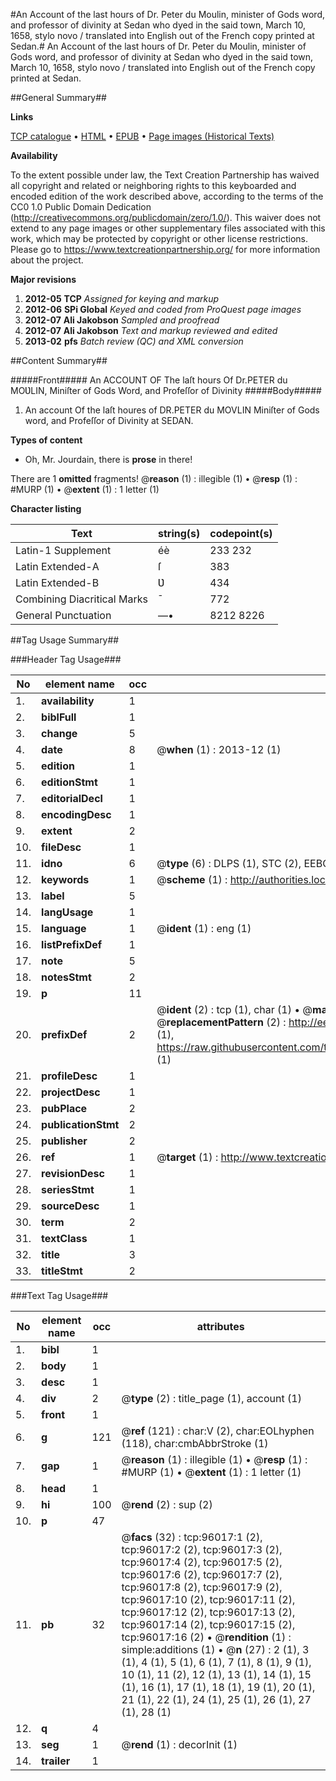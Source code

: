 #An Account of the last hours of Dr. Peter du Moulin, minister of Gods word, and professor of divinity at Sedan who dyed in the said town, March 10, 1658, stylo novo / translated into English out of the French copy printed at Sedan.#
An Account of the last hours of Dr. Peter du Moulin, minister of Gods word, and professor of divinity at Sedan who dyed in the said town, March 10, 1658, stylo novo / translated into English out of the French copy printed at Sedan.

##General Summary##

**Links**

[TCP catalogue](http://www.ota.ox.ac.uk/tcp/)  • 
[HTML](http://tei.it.ox.ac.uk/tcp/Texts-HTML/free/A25/A25318.html)  • 
[EPUB](http://tei.it.ox.ac.uk/tcp/Texts-EPUB/free/A25/A25318.epub) • 
[Page images (Historical Texts)](https://historicaltexts.jisc.ac.uk/eebo-12953683e)

**Availability**

To the extent possible under law, the Text Creation Partnership has waived all copyright and related or neighboring rights to this keyboarded and encoded edition of the work described above, according to the terms of the CC0 1.0 Public Domain Dedication (http://creativecommons.org/publicdomain/zero/1.0/). This waiver does not extend to any page images or other supplementary files associated with this work, which may be protected by copyright or other license restrictions. Please go to https://www.textcreationpartnership.org/ for more information about the project.

**Major revisions**

1. __2012-05__ __TCP__ *Assigned for keying and markup*
1. __2012-06__ __SPi Global__ *Keyed and coded from ProQuest page images*
1. __2012-07__ __Ali Jakobson__ *Sampled and proofread*
1. __2012-07__ __Ali Jakobson__ *Text and markup reviewed and edited*
1. __2013-02__ __pfs__ *Batch review (QC) and XML conversion*

##Content Summary##

#####Front#####
An ACCOUNT OF The laſt hours Of Dr.PETER du MOƲLIN, Miniſter of Gods Word, and Profeſſor of Divinity
#####Body#####

1. An account Of the laſt houres of DR.PETER du MOVLIN Miniſter of Gods word, and Profeſſor of Divinity at SEDAN.

**Types of content**

  * Oh, Mr. Jourdain, there is **prose** in there!

There are 1 **omitted** fragments! 
 @__reason__ (1) : illegible (1)  •  @__resp__ (1) : #MURP (1)  •  @__extent__ (1) : 1 letter (1)

**Character listing**


|Text|string(s)|codepoint(s)|
|---|---|---|
|Latin-1 Supplement|éè|233 232|
|Latin Extended-A|ſ|383|
|Latin Extended-B|Ʋ|434|
|Combining             Diacritical Marks|̄|772|
|General Punctuation|—•|8212 8226|

##Tag Usage Summary##

###Header Tag Usage###

|No|element name|occ|attributes|
|---|---|---|---|
|1.|__availability__|1||
|2.|__biblFull__|1||
|3.|__change__|5||
|4.|__date__|8| @__when__ (1) : 2013-12 (1)|
|5.|__edition__|1||
|6.|__editionStmt__|1||
|7.|__editorialDecl__|1||
|8.|__encodingDesc__|1||
|9.|__extent__|2||
|10.|__fileDesc__|1||
|11.|__idno__|6| @__type__ (6) : DLPS (1), STC (2), EEBO-CITATION (1), OCLC (1), VID (1)|
|12.|__keywords__|1| @__scheme__ (1) : http://authorities.loc.gov/ (1)|
|13.|__label__|5||
|14.|__langUsage__|1||
|15.|__language__|1| @__ident__ (1) : eng (1)|
|16.|__listPrefixDef__|1||
|17.|__note__|5||
|18.|__notesStmt__|2||
|19.|__p__|11||
|20.|__prefixDef__|2| @__ident__ (2) : tcp (1), char (1)  •  @__matchPattern__ (2) : ([0-9\-]+):([0-9IVX]+) (1), (.+) (1)  •  @__replacementPattern__ (2) : http://eebo.chadwyck.com/downloadtiff?vid=$1&page=$2 (1), https://raw.githubusercontent.com/textcreationpartnership/Texts/master/tcpchars.xml#$1 (1)|
|21.|__profileDesc__|1||
|22.|__projectDesc__|1||
|23.|__pubPlace__|2||
|24.|__publicationStmt__|2||
|25.|__publisher__|2||
|26.|__ref__|1| @__target__ (1) : http://www.textcreationpartnership.org/docs/. (1)|
|27.|__revisionDesc__|1||
|28.|__seriesStmt__|1||
|29.|__sourceDesc__|1||
|30.|__term__|2||
|31.|__textClass__|1||
|32.|__title__|3||
|33.|__titleStmt__|2||


###Text Tag Usage###

|No|element name|occ|attributes|
|---|---|---|---|
|1.|__bibl__|1||
|2.|__body__|1||
|3.|__desc__|1||
|4.|__div__|2| @__type__ (2) : title_page (1), account (1)|
|5.|__front__|1||
|6.|__g__|121| @__ref__ (121) : char:V (2), char:EOLhyphen (118), char:cmbAbbrStroke (1)|
|7.|__gap__|1| @__reason__ (1) : illegible (1)  •  @__resp__ (1) : #MURP (1)  •  @__extent__ (1) : 1 letter (1)|
|8.|__head__|1||
|9.|__hi__|100| @__rend__ (2) : sup (2)|
|10.|__p__|47||
|11.|__pb__|32| @__facs__ (32) : tcp:96017:1 (2), tcp:96017:2 (2), tcp:96017:3 (2), tcp:96017:4 (2), tcp:96017:5 (2), tcp:96017:6 (2), tcp:96017:7 (2), tcp:96017:8 (2), tcp:96017:9 (2), tcp:96017:10 (2), tcp:96017:11 (2), tcp:96017:12 (2), tcp:96017:13 (2), tcp:96017:14 (2), tcp:96017:15 (2), tcp:96017:16 (2)  •  @__rendition__ (1) : simple:additions (1)  •  @__n__ (27) : 2 (1), 3 (1), 4 (1), 5 (1), 6 (1), 7 (1), 8 (1), 9 (1), 10 (1), 11 (2), 12 (1), 13 (1), 14 (1), 15 (1), 16 (1), 17 (1), 18 (1), 19 (1), 20 (1), 21 (1), 22 (1), 24 (1), 25 (1), 26 (1), 27 (1), 28 (1)|
|12.|__q__|4||
|13.|__seg__|1| @__rend__ (1) : decorInit (1)|
|14.|__trailer__|1||
